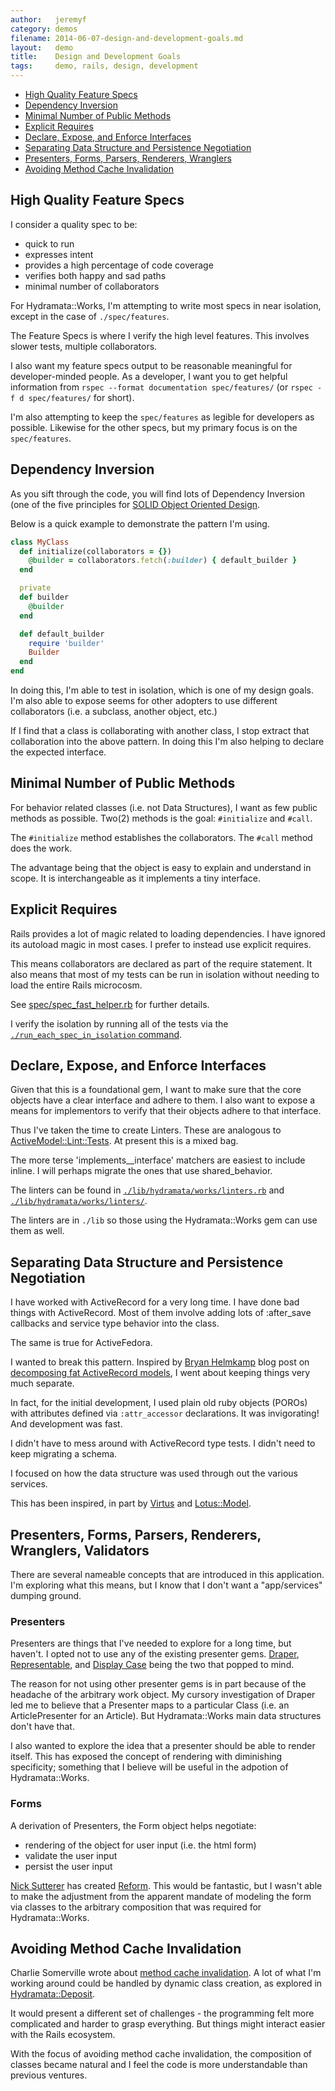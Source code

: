 ```yaml
---
author:   jeremyf
category: demos
filename: 2014-06-07-design-and-development-goals.md
layout:   demo
title:    Design and Development Goals
tags:     demo, rails, design, development
---
```


* [High Quality Feature Specs](#high-quality-feature-specs)
* [Dependency Inversion](#dependency-inversion)
* [Minimal Number of Public Methods](#minimal-number-of-public-methods)
* [Explicit Requires](#explicit-requires)
* [Declare, Expose, and Enforce Interfaces](#declare-expose-and-enforce-interfaces)
* [Separating Data Structure and Persistence Negotiation](#separating-data-structure-and-persistence-negotiation)
* [Presenters, Forms, Parsers, Renderers, Wranglers](#presenters-forms-parsers-renderers-wranglers)
* [Avoiding Method Cache Invalidation](#avoiding-method-cache-invalidation)

## High Quality Feature Specs

I consider a quality spec to be:

* quick to run
* expresses intent
* provides a high percentage of code coverage
* verifies both happy and sad paths
* minimal number of collaborators

For Hydramata::Works, I'm attempting to write most specs in near isolation, except in the case of `./spec/features`.

The Feature Specs is where I verify the high level features.
This involves slower tests, multiple collaborators.

I also want my feature specs output to be reasonable meaningful for developer-minded people.
As a developer, I want you to get helpful information from `rspec --format documentation spec/features/` (or `rspec -f d spec/features/` for short).

I'm also attempting to keep the `spec/features` as legible for developers as possible.
Likewise for the other specs, but my primary focus is on the `spec/features`.

## Dependency Inversion

As you sift through the code, you will find lots of Dependency Inversion (one of the five principles for [SOLID Object Oriented Design](http://en.wikipedia.org/wiki/SOLID_(object-oriented_design)).

Below is a quick example to demonstrate the pattern I'm using.

```ruby
class MyClass
  def initialize(collaborators = {})
    @builder = collaborators.fetch(:builder) { default_builder }
  end

  private
  def builder
    @builder
  end

  def default_builder
    require 'builder'
    Builder
  end
end
```

In doing this, I'm able to test in isolation, which is one of my design goals.
I'm also able to expose seems for other adopters to use different collaborators (i.e. a subclass, another object, etc.)

If I find that a class is collaborating with another class, I stop extract that collaboration into the above pattern.
In doing this I'm also helping to declare the expected interface.

## Minimal Number of Public Methods

For behavior related classes (i.e. not Data Structures), I want as few public methods as possible.
Two(2) methods is the goal: `#initialize` and `#call`.

The `#initialize` method establishes the collaborators.
The `#call` method does the work.

The advantage being that the object is easy to explain and understand in scope.
It is interchangeable as it implements a tiny interface.

## Explicit Requires

Rails provides a lot of magic related to loading dependencies.
I have ignored its autoload magic in most cases.
I prefer to instead use explicit requires.

This means collaborators are declared as part of the require statement.
It also means that most of my tests can be run in isolation without needing to load the entire Rails microcosm.

See [spec/spec_fast_helper.rb](/spec/spec_fast_helper.rb) for further details.

I verify the isolation by running all of the tests via the [`./run_each_spec_in_isolation` command](/run_each_spec_in_isolation).

## Declare, Expose, and Enforce Interfaces

Given that this is a foundational gem, I want to make sure that the core objects have a clear interface and adhere to them.
I also want to expose a means for implementors to verify that their objects adhere to that interface.

Thus I've taken the time to create Linters.
These are analogous to [ActiveModel::Lint::Tests](http://api.rubyonrails.org/classes/ActiveModel/Lint/Tests.html).
At present this is a mixed bag.

The more terse 'implements_<klass>_interface' matchers are easiest to include inline.
I will perhaps migrate the ones that use shared_behavior.

The linters can be found in [`./lib/hydramata/works/linters.rb`](/lib/hydramata/works/linters.rb) and [`./lib/hydramata/works/linters/`](/lib/hydramata/works/linters/).

The linters are in `./lib` so those using the Hydramata::Works gem can use them as well.

## Separating Data Structure and Persistence Negotiation

I have worked with ActiveRecord for a very long time.
I have done bad things with ActiveRecord.
Most of them involve adding lots of :after_save callbacks and service type behavior into the class.

The same is true for ActiveFedora.

I wanted to break this pattern. Inspired by [Bryan Helmkamp](https://twitter.com/brynary) blog post on [decomposing fat ActiveRecord models](http://blog.codeclimate.com/blog/2012/10/17/7-ways-to-decompose-fat-activerecord-models/), I went about keeping things very much separate.

In fact, for the initial development, I used plain old ruby objects (POROs) with attributes defined via `:attr_accessor` declarations.
It was invigorating! And development was fast.

I didn't have to mess around with ActiveRecord type tests.
I didn't need to keep migrating a schema.

I focused on how the data structure was used through out the various services.

This has been inspired, in part by [Virtus](https://github.com/solnic/virtus) and [Lotus::Model](https://github.com/lotus/model).

## Presenters, Forms, Parsers, Renderers, Wranglers, Validators

There are several nameable concepts that are introduced in this application.
I'm exploring what this means, but I know that I don't want a "app/services" dumping ground.

### Presenters

Presenters are things that I've needed to explore for a long time, but haven't.
I opted not to use any of the existing presenter gems. [Draper](https://github.com/drapergem/draper), [Representable](https://github.com/apotonick/representable), and [Display Case](https://github.com/avdi/display-case) being the two that popped to mind.

The reason for not using other presenter gems is in part because of the headache of the arbitrary work object.
My cursory investigation of Draper led me to believe that a Presenter maps to a particular Class (i.e. an ArticlePresenter for an Article).
But Hydramata::Works main data structures don't have that.

I also wanted to explore the idea that a presenter should be able to render itself.
This has exposed the concept of rendering with diminishing specificity; something that I believe will be useful in the adpotion of Hydramata::Works.

### Forms

A derivation of Presenters, the Form object helps negotiate:

* rendering of the object for user input (i.e. the html form)
* validate the user input
* persist the user input

[Nick Sutterer](http://nicksda.apotomo.de) has created [Reform](https://github.com/apotonick/reform).
This would be fantastic, but I wasn't able to make the adjustment from the apparent mandate of modeling the form via classes to the arbitrary composition that was required for Hydramata::Works.

## Avoiding Method Cache Invalidation

Charlie Somerville wrote about [method cache invalidation](https://charlie.bz/blog/things-that-clear-rubys-method-cache).
A lot of what I'm working around could be handled by dynamic class creation, as explored in [Hydramata::Deposit](https://github.com/ndlib/hydramaton/tree/master/hydramata-deposit).

It would present a different set of challenges - the programming felt more complicated and harder to grasp everything.
But things might interact easier with the Rails ecosystem.

With the focus of avoiding method cache invalidation, the composition of classes became natural and I feel the code is more understandable than previous ventures.